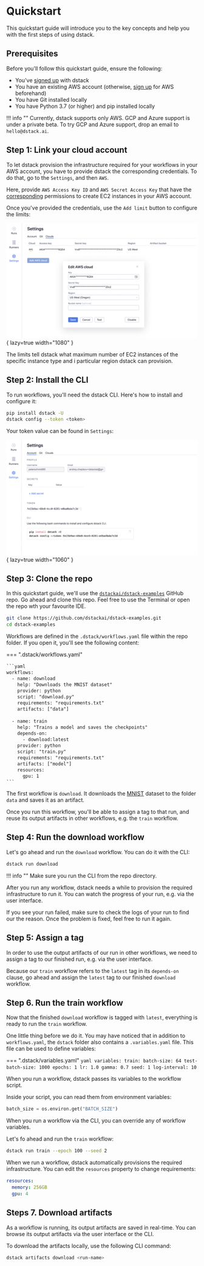# Quickstart

This quickstart guide will introduce you to the key concepts and help you with the first steps of using dstack.

## Prerequisites

Before you'll follow this quickstart guide, ensure the following:

* You've [signed up](https://dstack.ai/signup) with dstack
* You have an existing AWS account (otherwise, [sign up](https://portal.aws.amazon.com/billing/signup) for AWS beforehand)
* You have Git installed locally
* You have Python 3.7 (or higher) and pip installed locally

!!! info ""
    Currently, dstack supports only AWS. GCP and Azure support is under a private beta. To 
    try GCP and Azure support, drop an email to `hello@dstack.ai`.

## Step 1: Link your cloud account

To let dstack provision the infrastructure required for your workflows in your AWS account, you have to provide
dstack the corresponding credentials. To do that, go to the `Settings`, and then `AWS`.

Here, provide `AWS Access Key ID` and `AWS Secret Access Key` that have the
[corresponding](runners.md#on-demand-runners) permissions to create EC2 instances in your AWS account.

Once you've provided the credentials, use the `Add limit` button to configure the limits:

![](images/dstack_on_demand_settings.png){ lazy=true width="1080" }

The limits tell dstack what maximum number of EC2 instances of the specific instance type and i particular region
dstack can provision.

## Step 2: Install the CLI

To run workflows, you'll need the dstack CLI. Here's how to install and configure it:

```bash
pip install dstack -U
dstack config --token <token> 
```

Your token value can be found in `Settings`:

![](images/dstack_quickstart_token.png){ lazy=true width="1060" }

## Step 3: Clone the repo

In this quickstart guide, we'll use the 
[`dstackai/dstack-examples`](https://github.com/dstackai/dstack-examples) GitHub repo. Go ahead and clone this 
repo. Feel free to use the Terminal or open the repo wth your favourite IDE.

```bash
git clone https://github.com/dstackai/dstack-examples.git
cd dstack-examples
```

Workflows are defined in the `.dstack/workflows.yaml` file within the repo folder. If you open it, you'll see
the following content:

=== ".dstack/workflows.yaml"

    ```yaml
    workflows:
      - name: download
        help: "Downloads the MNIST dataset"
        provider: python
        script: "download.py"
        requirements: "requirements.txt"
        artifacts: ["data"]

      - name: train
        help: "Trains a model and saves the checkpoints"
        depends-on:
          - download:latest
        provider: python
        script: "train.py"
        requirements: "requirements.txt"
        artifacts: ["model"]
        resources:
          gpu: 1
    ```

The first workflow is `download`. It downloads the [MNIST](http://yann.lecun.com/exdb/mnist/) dataset
to the folder `data` and saves it as an artifact.

Once you run this workflow, you'll be able to assign a tag to that run, and reuse its output artifacts
in other workflows, e.g. the `train` workflow.

## Step 4: Run the download workflow

Let's go ahead and run the `download` workflow. You can do it with the CLI:

```bash
dstack run download
```

!!! info ""
    Make sure you run the CLI from the repo directory.    

After you run any workflow, dstack needs a while to provision the required infrastructure to run it. 
You can watch the progress of your run, e.g. via the user interface.

If you see your run failed, make sure to check the logs of your run to find our the reason. Once the problem 
is fixed, feel free to run it again.

## Step 5: Assign a tag

In order to use the output artifacts of our run in other workflows, we need to assign a tag to our finished run, e.g.
via the user interface.

Because our `train` workflow refers to the `latest` tag in its `depends-on` clause, go ahead and assign the `latest`
tag to our finished `download` workflow.

## Step 6. Run the train workflow

Now that the finished `download` workflow is tagged with `latest`, everything is ready to run the `train` workflow.

One little thing before we do it. You may have noticed that in addition to `workflows.yaml`, the `dstack` folder
also contains a `.variables.yaml` file. This file can be used to define variables:

=== ".dstack/variables.yaml"
    ```yaml
    variables:
     train:
       batch-size: 64
       test-batch-size: 1000
       epochs: 1
       lr: 1.0
       gamma: 0.7
       seed: 1
       log-interval: 10
    ```

When you run a workflow, dstack passes its variables to the workflow script.

Inside your script, you can read them from environment variables:

```python
batch_size = os.environ.get("BATCH_SIZE")
```

When you run a workflow via the CLI, you can override any of workflow variables.

Let's fo ahead and run the `train` workflow:

```bash
dstack run train --epoch 100 --seed 2
```

When we run a workflow, dstack automatically provisions the required infrastructure.
You can edit the `resources` property to change requirements:

```yaml
resources:
  memory: 256GB
  gpu: 4
```

## Steps 7. Download artifacts

As a workflow is running, its output artifacts are saved in real-time.
You can browse its output artifacts via the user interface or the CLI.

To download the artifacts locally, use the following CLI command:

```bash
dstack artifacts download <run-name>
```

[//]: # (TODO: Add screenshots)

[//]: # (TODO: Tell about dstack artifacts upload)